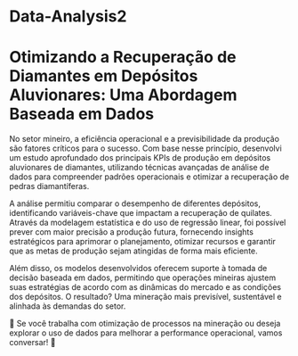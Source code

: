 # Data-Analysis2

 # Otimizando a Recuperação de Diamantes em Depósitos Aluvionares: Uma Abordagem Baseada em Dados
 
No setor mineiro, a eficiência operacional e a previsibilidade da produção são fatores críticos para o sucesso. Com base nesse princípio, desenvolvi um estudo aprofundado dos principais KPIs de produção em depósitos aluvionares de diamantes, utilizando técnicas avançadas de análise de dados para compreender padrões operacionais e otimizar a recuperação de pedras diamantíferas.

A análise permitiu comparar o desempenho de diferentes depósitos, identificando variáveis-chave que impactam a recuperação de quilates. Através da modelagem estatística e do uso de regressão linear, foi possível prever com maior precisão a produção futura, fornecendo insights estratégicos para aprimorar o planejamento, otimizar recursos e garantir que as metas de produção sejam atingidas de forma mais eficiente.

Além disso, os modelos desenvolvidos oferecem suporte à tomada de decisão baseada em dados, permitindo que operações mineiras ajustem suas estratégias de acordo com as dinâmicas do mercado e as condições dos depósitos. O resultado? Uma mineração mais previsível, sustentável e alinhada às demandas do setor.

📌 Se você trabalha com otimização de processos na mineração ou deseja explorar o uso de dados para melhorar a performance operacional, vamos conversar! 🚀
